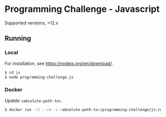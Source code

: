 # Programming Challenge - Javascript

Supported versions, >12.x

## Running

### Local

For installation, see https://nodejs.org/en/download/.

```bash
$ cd js
$ node programming-challenge.js
```

### Docker

*Update `<absolute-path-to>`*.

```bash
$ docker run -it --rm -v <absolute-path-to>/programming-challenge/js:/usr/programming-challenge -w /usr/programming-challenge node:lts-alpine node programming-challenge.js
```
